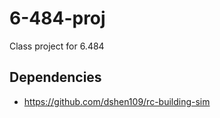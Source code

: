 # 6-484-proj
Class project for 6.484


## Dependencies
- https://github.com/dshen109/rc-building-sim
